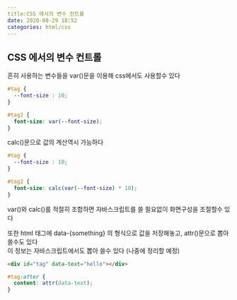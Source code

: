 ```yaml
---
title:CSS 에서의 변수 컨트롤
date: 2020-08-29 18:52
categories: html/css
---
```

## CSS 에서의 변수 컨트롤
흔히 사용하는 변수들을 var()문을 이용해 css에서도 사용할수 있다
``` css
#tag {
  --font-size : 10;
}

#tag2 {
  font-size: var(--font-size);
}
```
calc()문으로 값의 계산역시 가능하다
``` css
#tag {
  --font-size : 10;
}

#tag2 {
  font-size: calc(var(--font-size) * 10);
}
```
var()와 calc()를 적절히 조합하면 자바스크립트를 쓸 필요없이 화면구성을 조절할수 있다  
  
또한 html 태그에 data-{something} 의 형식으로 값을 저장해놓고, attr()문으로 뽑아쓸수도 있다  
이 정보는 자바스크립트에서도 뽑아 쓸수 있다 (나중에 정리할 예정)
``` html
<div id="tag" data-text="hello"></div>
```
``` css
#tag:after {
  content: attr(data-text);
}
```
